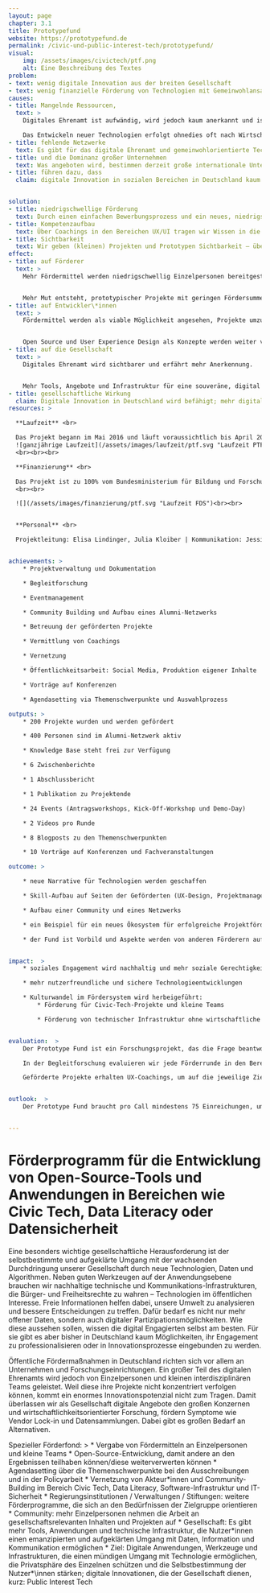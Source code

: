 ```yaml
---
layout: page
chapter: 3.1
title: Prototypefund
website: https://prototypefund.de
permalink: /civic-und-public-interest-tech/prototypefund/
visual:
    img: /assets/images/civictech/ptf.png
    alt: Eine Beschreibung des Textes
problem:
- text: wenig digitale Innovation aus der breiten Gesellschaft
- text: wenig finanzielle Förderung von Technologien mit Gemeinwohlansatz
causes:
- title: Mangelnde Ressourcen,
  text: >
    Digitales Ehrenamt ist aufwändig, wird jedoch kaum anerkannt und ist auf gängingem Wege nicht finanzierbar.

    Das Entwickeln neuer Technologien erfolgt ohnedies oft nach Wirtschaftlichkeits- oder Datenverwertbarkeitsgesichtspunkten.
- title: fehlende Netzwerke
  text: Es gibt für das digitale Ehrenamt und gemeinwohlorientierte Technologieentwicklung kaum Netzwerke, die sich für eine Verbesserung der Situation einsetzen können.
- title: und die Dominanz großer Unternehmen
  text: Was angeboten wird, bestimmen derzeit große internationale Unternehmen oder Kapitalgeber. Das Wissen darüber, was benötigt wird und skaliert, liegt bei der Gesellschaft, wird aber nicht einbezogen.
- title: führen dazu, dass
  claim: digitale Innovation in sozialen Bereichen in Deutschland kaum stattfindet und viele Technologien/Werkzeuge in den „Überwachungskapitalismus“ eingebunden sind und somit keine nachhaltigen und sicheren alternativen Infrastrukturen existieren.


solution:
- title: niedrigschwellige Förderung
  text: Durch einen einfachen Bewerbungsprozess und ein neues, niedrigschwelliges Förderverfahren zeigen wir, dass die Förderung digitaler Innovationen aus der Gesellschaft möglich ist.
- title: Kompetenzaufbau
  text: Über Coachings in den Bereichen UX/UI tragen wir Wissen in die Open-Source-Community, die auch bei der Umsetzung weiterer Projekte helfen kann.
- title: Sichtbarkeit
  text: Wir geben (kleinen) Projekten und Prototypen Sichtbarkeit – über unsere Webseite, Medien, Konferenzen und andere Veranstaltungen sowie aktive Vernetzungsarbeit.
effect:
- title: auf Förderer
  text: >
    Mehr Fördermittel werden niedrigschwellig Einzelpersonen bereitgestellt.


    Mehr Mut entsteht, prototypischer Projekte mit geringen Fördersummen zu fördern.
- title: auf Entwickler\*innen
  text: >
    Fördermittel werden als viable Möglichkeit angesehen, Projekte umzusetzen.


    Open Source und User Experience Design als Konzepte werden weiter verbreitet.
- title: auf die Gesellschaft
  text: >
    Digitales Ehrenamt wird sichtbarer und erfährt mehr Anerkennung.


    Mehr Tools, Angebote und Infrastruktur für eine souveräne, digital handlungsfähige, informierte Gesellschaft entstehen.
- title: gesellschaftliche Wirkung
  claim: Digitale Innovation in Deutschland wird befähigt; mehr digitale Tools und sichere Infrastruktur werden für die Gesellschaft geschaffen.
resources: >

  **Laufzeit** <br>

  Das Projekt begann im Mai 2016 ​und läuft voraussichtlich bis ​April 2021. Es handelt sich damit für 2018 um eine ganzjährige Laufzeit.<br><br>
  ![ganzjährige Laufzeit](/assets/images/laufzeit/ptf.svg "Laufzeit PTF")
  <br><br><br>

  **Finanzierung** <br>

  Das Projekt ist zu 100% vom Bundesministerium für Bildung und Forschung finanziert. Das Budget für 2018 beträgt 2.342.284€.
  <br><br>

  ![](/assets/images/finanzierung/ptf.svg "Laufzeit FDS")<br><br>


  **Personal** <br>

  Projektleitung: ​Elisa Lindinger, Julia Kloiber | Kommunikation: Jessica Binsch, Katharina Meyer | Projekt-Management: Adriana Groh, Fiona Krakenbürger, Michael Peters | Controlling: Nadine Evers | technische Administration: Gregor Gilka


achievements: >
    * Projektverwaltung und Dokumentation

    * Begleitforschung

    * Eventmanagement

    * Community Building und Aufbau eines Alumni-Netzwerks

    * Betreuung der geförderten Projekte

    * Vermittlung von Coachings

    * Vernetzung

    * Öffentlichkeitsarbeit: Social Media, Produktion eigener Inhalte

    * Vorträge auf Konferenzen

    * Agendasetting via Themenschwerpunkte und Auswahlprozess

outputs: >
    * 200 Projekte wurden und werden gefördert

    * 400 Personen sind im Alumni-Netzwerk aktiv

    * Knowledge Base steht frei zur Verfügung

    * 6 Zwischenberichte

    * 1 Abschlussbericht

    * 1 Publikation zu Projektende

    * 24 Events (Antragsworkshops, Kick-Off-Workshop und Demo-Day)

    * 2 Videos pro Runde

    * 8 Blogposts zu den Themenschwerpunkten

    * 10 Vorträge auf Konferenzen und Fachveranstaltungen

outcome: >

    * neue Narrative für Technologien werden geschaffen

    * Skill-Aufbau auf Seiten der Geförderten (UX-Design, Projektmanagement etc.)

    * Aufbau einer Community und eines Netzwerks

    * ein Beispiel für ein neues Ökosystem für erfolgreiche Projektförderung wird gesetzt

    * der Fund ist Vorbild und Aspekte werden von anderen Förderern aufgegriffen


impact:  >
    * soziales Engagement wird nachhaltig und mehr soziale Gerechtigkeit und Chancengleichheit entsteht

    * mehr nutzerfreundliche und sichere Technologieentwicklungen

    * Kulturwandel im Fördersystem wird herbeigeführt:
        * Förderung für Civic-Tech-Projekte und kleine Teams

        * Förderung von technischer Infrastruktur ohne wirtschaftliche Interessen


evaluation:  >
    Der Prototype Fund ist ein Forschungsprojekt, das die Frage beantworten will, wie neue Zielgruppen für öffentliche Fördergelder erschlossen werden können und wie die öffentlichen Fördermaßnahmen so angepasst werden können, dass sie für neue Zielgruppen auch viabel sind. Im Zuge der aktuellen Diskussion über Innovationsförderung sind Einzelpersonen und kleine Teams die Zielgruppe des Prototype Funds, für die es bisher keine niedrigschwellige öffentliche Förderung gibt. Der Prototype Fund richtet sich gezielt an Softwareentwickler\*innen und kleine, interdisziplinäre Teams, die gesellschaftliche Themen vorantreiben.

    In der Begleitforschung evaluieren wir jede Förderrunde in den Bereichen Outreach, Bewerbungs- und Bewertungsprozess sowie mit Blick auf die Umsetzungsphase und passen von Runde zu Runde die Modalitäten weiter an. Besonders hervorzuheben ist hier der Anstieg der Förderquote von 60% auf 95%, wodurch sich der notwendige Eigenanteil für die Projekte deutlich verringert hat.

    Geförderte Projekte erhalten UX-Coachings, um auf die jeweilige Zielgruppe angepasst und besser für sie nutzbar zu werden. Die Coachings wurden von den geförderten Projekten durchweg positiv evaluiert. Zusätzlich dazu wollen wir nun auch Coachings in den Bereichen Kommunikation und Außendarstellung sowie Finanzen anbieten.


outlook:  >
    Der Prototype Fund braucht pro Call mindestens 75 Einreichungen, um fortgeführt zu werden. Mit Blick auf die bisher hohen Einreichungszahlen müssen wir um die Fortführung nicht fürchten. Aufgrund des großen Rücklaufs den ersten beiden Runden wurde das Projekt im Sommer 2017 um zwei Jahre und vier weitere Runden verlängert. Deshalb legen wir ein Augenmerk darauf, mit jedem Call neue Zielgruppen anzusprechen und das Feld der Einreichenden zu diversifizieren.


---
```



# Förderprogramm für die Entwicklung von Open-Source-Tools und Anwendungen in Bereichen wie Civic Tech, Data Literacy oder Datensicherheit

Eine besonders wichtige gesellschaftliche Herausforderung ist der selbstbestimmte und aufgeklärte Umgang mit der wachsenden Durchdringung unserer Gesellschaft durch neue Technologien, Daten und Algorithmen. Neben guten Werkzeugen auf der Anwendungsebene brauchen wir nachhaltige technische und Kommunikations-Infrastrukturen, die Bürger- und Freiheitsrechte zu wahren – Technologien im öffentlichen Interesse. Freie Informationen helfen dabei, unsere Umwelt zu analysieren und bessere Entscheidungen zu treffen. Dafür bedarf es nicht nur mehr offener Daten, sondern auch digitaler Partizipationsmöglichkeiten. Wie diese aussehen sollen, wissen die digital Engagierten selbst am besten. Für sie gibt es aber bisher in Deutschland kaum Möglichkeiten, ihr Engagement zu professionalisieren oder in Innovationsprozesse eingebunden zu werden.

Öffentliche Fördermaßnahmen in Deutschland richten sich vor allem an Unternehmen und Forschungseinrichtungen. Ein großer Teil des digitalen Ehrenamts wird jedoch von Einzelpersonen und kleinen interdisziplinären Teams geleistet. Weil diese ihre Projekte nicht konzentriert verfolgen können, kommt ein enormes Innovationspotenzial nicht zum Tragen. Damit überlassen wir als Gesellschaft digitale Angebote den großen Konzernen und wirtschaftlichkeitsorientierter Forschung, fördern Symptome wie Vendor Lock-in und Datensammlungen. Dabei gibt es großen  Bedarf an Alternativen.

Spezieller Förderfond: >
    * Vergabe von Fördermitteln an Einzelpersonen und kleine Teams
    * Open-Source-Entwicklung, damit andere an den Ergebnissen teilhaben können/diese weiterverwerten können
    * Agendasetting über die Themenschwerpunkte bei den Ausschreibungen und in der Policyarbeit
    * Vernetzung von Akteur\*innen und Community-Building im Bereich Civic Tech, Data Literacy, Software-Infrastruktur und IT-Sicherheit 
    * Regierungsinstitutionen / Verwaltungen / Stiftungen: weitere Förderprogramme, die sich an den Bedürfnissen der Zielgruppe orientieren
    * Community: mehr Einzelpersonen nehmen die Arbeit an gesellschaftsrelevanten Inhalten und Projekten auf
    * Gesellschaft: Es gibt mehr Tools, Anwendungen und technische Infrastruktur, die Nutzer\*innen einen emanzipierten und aufgeklärten Umgang mit Daten, Information und Kommunikation ermöglichen
    * Ziel: Digitale Anwendungen, Werkzeuge und Infrastrukturen, die  einen mündigen Umgang mit Technologie ermöglichen, die Privatsphäre des Einzelnen schützen und die Selbstbestimmung der Nutzer*\innen stärken; digitale Innovationen, die der Gesellschaft dienen, kurz: Public Interest Tech
